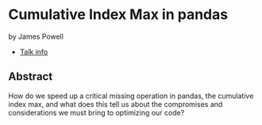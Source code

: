 # Cumulative Index Max in pandas
by James Powell
* [Talk info](https://amsterdam2023.pydata.org/cfp/talk/SATQCG/)
## Abstract
How do we speed up a critical missing operation in pandas, the cumulative index max, and what does this tell us about the compromises and considerations we must bring to optimizing our code?
